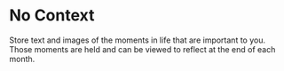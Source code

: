 # No Context

Store text and images of the moments in life that are important to you. Those moments are held and can be viewed to reflect at the end of each month.